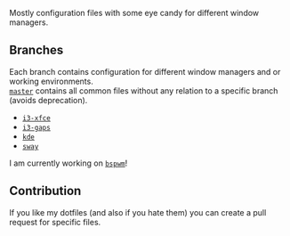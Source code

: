 Mostly configuration files with some eye candy for different window managers.

## Branches

Each branch contains configuration for different window managers and or working environments. <br />
[`master`](https://github.com/re1/dotfiles) contains all common files without any relation to a specific branch (avoids deprecation).

- [`i3-xfce`](https://github.com/re1/dotfiles/tree/i3-xfce)
- [`i3-gaps`](https://github.com/re1/dotfiles/tree/i3-gaps)
- [`kde`](https://github.com/re1/dotfiles/tree/i3-gaps)
- [`sway`](https://github.com/re1/dotfiles/tree/sway)

I am currently working on [`bspwm`](https://github.com/re1/dotfiles/tree/bspwm)!

## Contribution

If you like my dotfiles (and also if you hate them) you can create a pull request for specific files.
